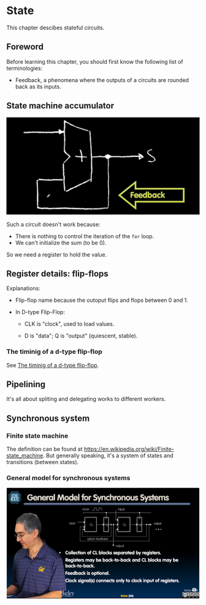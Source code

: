 # State

This chapter descibes stateful circuits.

## Foreword

Before learning this chapter, you should first know the following list of
terminologies:
- Feedback, a phenomena where the outputs of a circuits are rounded back as its
inputs.

## State machine accumulator

![A-failure-accumulator](failure-accumulator.png "A failure accumulator")

Such a circuit doesn't work because:
- There is nothing to control the iteration of the `for` loop.
- We can't initialize the sum (to be 0).

So we need a register to hold the value.

## Register details: flip-flops

Explanations:
- Flip-flop name because the outoput flips and flops between 0 and 1.

- In D-type Flip-Flop:
    - CLK is "clock", used to load values.

    - D is "data"; Q is "output" (quiescent, stable).

### The timinig of a d-type flip-flop
See [The timinig of a d-type flip-flop](./timing-of-d-flip-flop.md).

## Pipelining
It's all about spliting and delegating works to different workers.

## Synchronous system

### Finite state machine
The definition can be found at <https://en.wikipedia.org/wiki/Finite-state_machine>.
But generally speaking, it's a system of states and transitions (between states).

### General model for synchronous systems
![General-model-for-synchronous-systems](./general-model-for-synchronous-systems.png)
